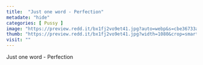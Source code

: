 ```yaml
---
title:  "Just one word - Perfection"
metadate: "hide"
categories: [ Pussy ]
image: "https://preview.redd.it/bx1fj2vo9et41.jpg?auto=webp&s=cbe36733a15bb0771cede6a9242e4c68235ebf9f"
thumb: "https://preview.redd.it/bx1fj2vo9et41.jpg?width=1080&crop=smart&auto=webp&s=9767c0f829f831b753c6f26cf3111db3e78b3e86"
visit: ""
---
```

Just one word - Perfection
